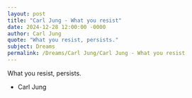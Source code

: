 ```yaml
---
layout: post
title: "Carl Jung - What you resist"
date: 2024-12-28 12:00:00 -0000
author: Carl Jung
quote: "What you resist, persists."
subject: Dreams
permalink: /Dreams/Carl Jung/Carl Jung - What you resist
---
```


What you resist, persists.

- Carl Jung
